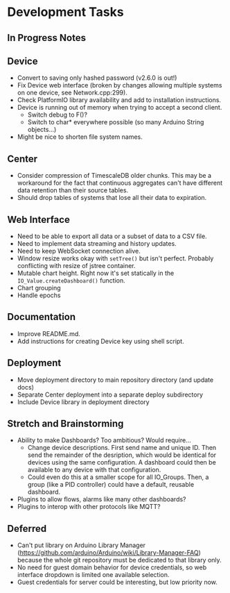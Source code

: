 # **Development Tasks**

## In Progress Notes

## Device
* Convert to saving only hashed password (v2.6.0 is out!)
* Fix Device web interface (broken by changes allowing multiple systems on one device, see Network.cpp:299).
* Check PlatformIO library availability and add to installation instructions.
* Device is running out of memory when trying to accept a second client.
    * Switch debug to F()?
    * Switch to char* everywhere possible (so many Arduino String objects...)
* Might be nice to shorten file system names.

## Center
* Consider compression of TimescaleDB older chunks. This may be a workaround for the fact that continuous aggregates can't have different data retention than their source tables.
* Should drop tables of systems that lose all their data to expiration.

## Web Interface
* Need to be able to export all data or a subset of data to a CSV file.
* Need to implement data streaming and history updates.
* Need to keep WebSocket connection alive.
* Window resize works okay with `setTree()` but isn't perfect. Probably conflicting with resize of jstree container.
* Mutable chart height. Right now it's set statically in the `IO_Value.createDashboard()` function.
* Chart grouping
* Handle epochs

## Documentation
* Improve README.md.
* Add instructions for creating Device key using shell script.

## Deployment
* Move deployment directory to main repository directory (and update docs)
* Separate Center deployment into a separate deploy subdirectory
* Include Device library in deployment directory

## Stretch and Brainstorming
* Ability to make Dashboards? Too ambitious? Would require...
    * Change device descriptions. First send name and unique ID. Then send the remainder of the desription, which would be identical for devices using the same configuration. A dashboard could then be available to any device with that configuration.
    * Could even do this at a smaller scope for all IO_Groups. Then, a group (like a PID controller) could have a default, reusable dashboard.
* Plugins to allow flows, alarms like many other dashboards?
* Plugins to interop with other protocols like MQTT?

## Deferred
* Can't put library on Arduino Library Manager (https://github.com/arduino/Arduino/wiki/Library-Manager-FAQ) because the whole git repository must be dedicated to that library only.
* No need for guest domain behavior for device credentials, so web interface dropdown is limited one available selection.
* Guest credentials for server could be interesting, but low priority now.